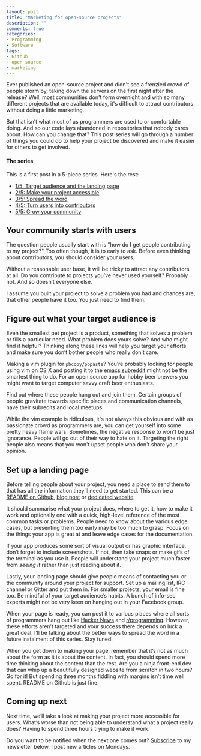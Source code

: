 ```yaml
---
layout: post
title: "Marketing for open-source projects"
description: ""
comments: true
categories:
- Programming
- Software
tags:
- Github
- open source
- marketing
---
```


Ever published an open-source project and didn't see a frenzied crowd
of people storm by, taking down the servers on the first night after the
release? Well, most communities don't form overnight and with so many different
projects that are available today, it's difficult to attract contributors
without doing a little marketing.

But that isn’t what most of us programmers are used to or comfortable doing.
And so our code lays abandoned in repositories that nobody cares about. How can
you change that? This post series will go through a number of things you could
do to help your project be discovered and make it easier for others to get
involved.

#### The series

This is a first post in a 5-piece series. Here's the rest:

* [1/5: Target audience and the landing page](http://radek.io/2015/09/14/marketing-for-open-source-projects-1/)
* [2/5: Make your project accessible](http://radek.io/2015/09/21/marketing-for-open-source-projects-2/)
* [3/5: Spread the word](http://radek.io/2015/09/28/marketing-for-open-source-projects-3/)
* [4/5: Turn users into contributors](http://radek.io/2015/10/05/marketing-for-open-source-projects-4/)
* [5/5: Grow your community](http://radek.io/2015/10/05/marketing-for-open-source-projects-4/)

## Your community starts with users

The question people usually start with is "how do I get people contributing to
my project?" Too often though, it is to early to ask. Before even thinking
about contributors, you should consider your users.

Without a reasonable user base, it will be tricky to attract any contributors
at all. Do you contribute to projects you’ve never used yourself? Probably not.
And so doesn’t everyone else.

I assume you built your project to solve a problem you had and chances are,
that other people have it too. You just need to find them.

## Figure out what your target audience is

Even the smallest pet project is a product, something that solves a problem or
fills a particular need. What problem does yours solve? And who might find it
helpful? Thinking along these lines will help you target your efforts and make
sure you don’t bother people who really don’t care.

Making a vim plugin for `pbcopy/pbpaste`? You’re probably looking for people
using vim on OS X and posting it to the [emacs
subreddit](https://www.reddit.com/r/emacs/) might not be the smartest thing to
do. For an open source app for hobby beer brewers you might want to target
computer savvy craft beer enthusiasts.  

Find out where these people hang out and join them. Certain groups of people
gravitate towards specific places and communication channels, have their
subredits and local meetups.

While the vim example is ridiculous, it's not always this obvious and with as
passionate crowd as programmers are, you can get yourself into some pretty
heavy flame wars. Sometimes, the negative response to won't be just ignorance.
People will go out of their way to hate on it. Targeting the right people also
means that you won't upset people who don't share your opinion.

## Set up a landing page

Before telling people about your project, you need a place to send them to that
has all the information they’ll need to get started. This can be a [README on
Github](https://github.com/pazdera/scriptster), [blog
post](http://radek.io/2014/03/30/tco/) or [dedicated
website](https://nodejs.org/en/).

It should summarise what your project does, where to get it, how to make it
work and optionally end with a quick, high-level reference of the most common
tasks or problems. People need to know about the various edge cases, but
presenting them too early may be too much to grasp. Focus on the things your
app is great at and leave edge cases for the documentation.

If your app produces some sort of visual output or has graphic interface, don’t
forget to include screenshots. If not, then take snaps or make gifs of the
terminal as you use it. People will understand your project much faster from
_seeing it_ rather than just reading about it.

Lastly, your landing page should give people means of contacting you or the
community around your project for support. Set up a mailing list, IRC channel
or Gitter and put them in. For smaller projects, your email is fine too. Be
mindful of your target audience’s habits. A bunch of info-sec experts might not
be very keen on hanging out in your Facebook group.

When your page is ready, you can post it to various places where all sorts of
programmers hang out like [Hacker News](https://news.ycombinator.com/) and
[r/programming](https://www.reddit.com/r/programming). However, these efforts
aren’t targeted and your success there depends on luck a great deal. I’ll be
talking about the better ways to spread the word in a future instalment of this
series. Stay tuned!

When you get down to making your page, remember that it’s not as much about the
form as it is about the content. In fact, you should spend more time thinking
about the content than the rest. Are you a ninja front-end dev that can whip up
a beautifully designed website from scratch in two hours? Go for it! But
spending three months fiddling with margins isn’t time well spent. README on
Github is just fine.

## Coming up next

Next time, we’ll take a look at making your project more accessible for users.
What’s worse than not being able to understand what a project really does?
Having to spend three hours trying to make it work.

Do you want to be notified when the next one comes out?
[Subscribe](http://eepurl.com/bnBELn) to my newsletter below. I post new
articles on Mondays.

